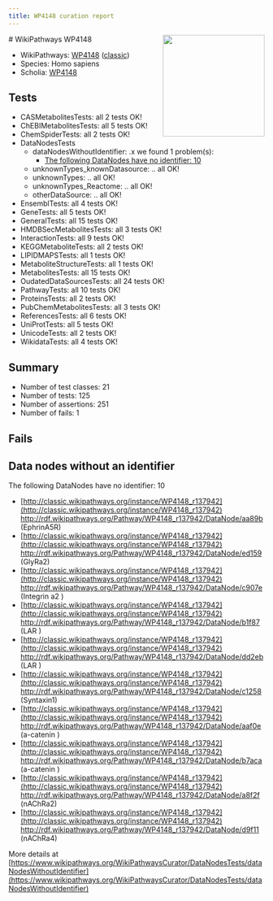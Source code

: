 ```yaml
---
title: WP4148 curation report
---
```


<img style="float: right; width: 200px" src="https://upload.wikimedia.org/wikipedia/commons/thumb/8/83/Wplogo_with_text_500.png/640px-Wplogo_with_text_500.png" />
# WikiPathways WP4148

* WikiPathways: [WP4148](https://wikipathways.org/pathways/WP4148) ([classic](https://classic.wikipathways.org/instance/WP4148))
* Species: Homo sapiens
* Scholia: [WP4148](https://scholia.toolforge.org/wikipathways/WP4148)
## Tests
* CASMetabolitesTests: all 2 tests OK!
* ChEBIMetabolitesTests: all 5 tests OK!
* ChemSpiderTests: all 2 tests OK!
* DataNodesTests
    * dataNodesWithoutIdentifier: .x we found 1 problem(s):
        * [The following DataNodes have no identifier: 10](#8792c490)
    * unknownTypes_knownDatasource: .. all OK!
    * unknownTypes: .. all OK!
    * unknownTypes_Reactome: .. all OK!
    * otherDataSource: .. all OK!
* EnsemblTests: all 4 tests OK!
* GeneTests: all 5 tests OK!
* GeneralTests: all 15 tests OK!
* HMDBSecMetabolitesTests: all 3 tests OK!
* InteractionTests: all 9 tests OK!
* KEGGMetaboliteTests: all 2 tests OK!
* LIPIDMAPSTests: all 1 tests OK!
* MetaboliteStructureTests: all 1 tests OK!
* MetabolitesTests: all 15 tests OK!
* OudatedDataSourcesTests: all 24 tests OK!
* PathwayTests: all 10 tests OK!
* ProteinsTests: all 2 tests OK!
* PubChemMetabolitesTests: all 3 tests OK!
* ReferencesTests: all 6 tests OK!
* UniProtTests: all 5 tests OK!
* UnicodeTests: all 2 tests OK!
* WikidataTests: all 4 tests OK!


## Summary

* Number of test classes: 21
* Number of tests: 125
* Number of assertions: 251
* Number of fails: 1

## Fails

<a name="8792c490" />

## Data nodes without an identifier

The following DataNodes have no identifier: 10

* [http://classic.wikipathways.org/instance/WP4148_r137942](http://classic.wikipathways.org/instance/WP4148_r137942) http://rdf.wikipathways.org/Pathway/WP4148_r137942/DataNode/aa89b (EphrinA5R)
* [http://classic.wikipathways.org/instance/WP4148_r137942](http://classic.wikipathways.org/instance/WP4148_r137942) http://rdf.wikipathways.org/Pathway/WP4148_r137942/DataNode/ed159 (GlyRa2)
* [http://classic.wikipathways.org/instance/WP4148_r137942](http://classic.wikipathways.org/instance/WP4148_r137942) http://rdf.wikipathways.org/Pathway/WP4148_r137942/DataNode/c907e (Integrin a2
)
* [http://classic.wikipathways.org/instance/WP4148_r137942](http://classic.wikipathways.org/instance/WP4148_r137942) http://rdf.wikipathways.org/Pathway/WP4148_r137942/DataNode/b1f87 (LAR
)
* [http://classic.wikipathways.org/instance/WP4148_r137942](http://classic.wikipathways.org/instance/WP4148_r137942) http://rdf.wikipathways.org/Pathway/WP4148_r137942/DataNode/dd2eb (LAR
)
* [http://classic.wikipathways.org/instance/WP4148_r137942](http://classic.wikipathways.org/instance/WP4148_r137942) http://rdf.wikipathways.org/Pathway/WP4148_r137942/DataNode/c1258 (Syntaxin1)
* [http://classic.wikipathways.org/instance/WP4148_r137942](http://classic.wikipathways.org/instance/WP4148_r137942) http://rdf.wikipathways.org/Pathway/WP4148_r137942/DataNode/aaf0e (a-catenin
)
* [http://classic.wikipathways.org/instance/WP4148_r137942](http://classic.wikipathways.org/instance/WP4148_r137942) http://rdf.wikipathways.org/Pathway/WP4148_r137942/DataNode/b7aca (a-catenin
)
* [http://classic.wikipathways.org/instance/WP4148_r137942](http://classic.wikipathways.org/instance/WP4148_r137942) http://rdf.wikipathways.org/Pathway/WP4148_r137942/DataNode/a8f2f (nAChRa2)
* [http://classic.wikipathways.org/instance/WP4148_r137942](http://classic.wikipathways.org/instance/WP4148_r137942) http://rdf.wikipathways.org/Pathway/WP4148_r137942/DataNode/d9f11 (nAChRa4)


More details at [https://www.wikipathways.org/WikiPathwaysCurator/DataNodesTests/dataNodesWithoutIdentifier](https://www.wikipathways.org/WikiPathwaysCurator/DataNodesTests/dataNodesWithoutIdentifier)

